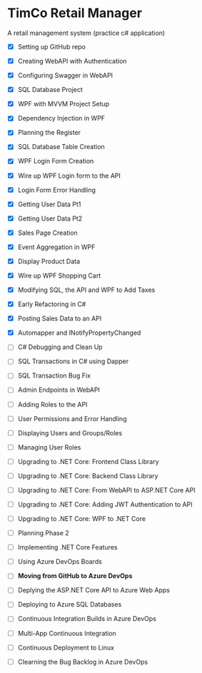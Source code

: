 # TimCo Retail Manager
A retail management system (practice c# application)

- [x] Setting up GitHub repo
- [x] Creating WebAPI with Authentication
- [x] Configuring Swagger in WebAPI
- [x] SQL Database Project
- [x] WPF with MVVM Project Setup
- [x] Dependency Injection in WPF
- [x] Planning the Register
- [x] SQL Database Table Creation
- [x] WPF Login Form Creation
- [x] Wire up WPF Login form to the API
- [x] Login Form Error Handling
- [x] Getting User Data Pt1
- [x] Getting User Data Pt2
- [x] Sales Page Creation
- [x] Event Aggregation in WPF
- [x] Display Product Data
- [x] Wire up WPF Shopping Cart
- [x] Modifying SQL, the API and WPF to Add Taxes
- [x] Early Refactoring in C#
- [x] Posting Sales Data to an API
- [x] Automapper and INotifyPropertyChanged
- [ ] C# Debugging and Clean Up
- [ ] SQL Transactions in C# using Dapper
- [ ] SQL Transaction Bug Fix
- [ ] Admin Endpoints in WebAPI
- [ ] Adding Roles to the API
- [ ] User Permissions and Error Handling
- [ ] Displaying Users and Groups/Roles
- [ ] Managing User Roles
- [ ] Upgrading to .NET Core: Frontend Class Library
- [ ] Upgrading to .NET Core: Backend Class Library
- [ ] Upgrading to .NET Core: From WebAPI to ASP.NET Core API
- [ ] Upgrading to .NET Core: Adding JWT Authentication to API
- [ ] Upgrading to .NET Core:  WPF to .NET Core
- [ ] Planning Phase 2
- [ ] Implementing .NET Core Features
- [ ] Using Azure DevOps Boards
- [ ] **Moving from GitHub to Azure DevOps**
- [ ] Deplying the ASP.NET Core API to Azure Web Apps
- [ ] Deploying to Azure SQL Databases
- [ ] Continuous Integration Builds in Azure DevOps
- [ ] Multi-App Continuous Integration
- [ ] Continuous Deployment to Linux
- [ ] Clearning the Bug Backlog in Azure DevOps

